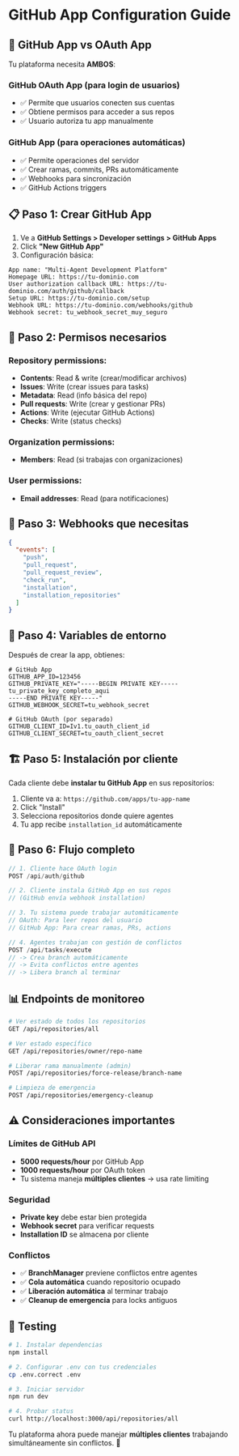 # GitHub App Configuration Guide

## 🎯 GitHub App vs OAuth App

Tu plataforma necesita **AMBOS**:

### GitHub OAuth App (para login de usuarios)
- ✅ Permite que usuarios conecten sus cuentas
- ✅ Obtiene permisos para acceder a sus repos
- ✅ Usuario autoriza tu app manualmente

### GitHub App (para operaciones automáticas)
- ✅ Permite operaciones del servidor
- ✅ Crear ramas, commits, PRs automáticamente  
- ✅ Webhooks para sincronización
- ✅ GitHub Actions triggers

## 📋 Paso 1: Crear GitHub App

1. Ve a **GitHub Settings > Developer settings > GitHub Apps**
2. Click **"New GitHub App"**
3. Configuración básica:

```
App name: "Multi-Agent Development Platform"
Homepage URL: https://tu-dominio.com
User authorization callback URL: https://tu-dominio.com/auth/github/callback
Setup URL: https://tu-dominio.com/setup
Webhook URL: https://tu-dominio.com/webhooks/github
Webhook secret: tu_webhook_secret_muy_seguro
```

## 🔐 Paso 2: Permisos necesarios

### Repository permissions:
- **Contents**: Read & write (crear/modificar archivos)
- **Issues**: Write (crear issues para tasks)
- **Metadata**: Read (info básica del repo)
- **Pull requests**: Write (crear y gestionar PRs)
- **Actions**: Write (ejecutar GitHub Actions)
- **Checks**: Write (status checks)

### Organization permissions:
- **Members**: Read (si trabajas con organizaciones)

### User permissions:
- **Email addresses**: Read (para notificaciones)

## 🎣 Paso 3: Webhooks que necesitas

```json
{
  "events": [
    "push",
    "pull_request", 
    "pull_request_review",
    "check_run",
    "installation",
    "installation_repositories"
  ]
}
```

## 🔑 Paso 4: Variables de entorno

Después de crear la app, obtienes:

```env
# GitHub App
GITHUB_APP_ID=123456
GITHUB_PRIVATE_KEY="-----BEGIN PRIVATE KEY-----
tu_private_key_completo_aqui
-----END PRIVATE KEY-----"
GITHUB_WEBHOOK_SECRET=tu_webhook_secret

# GitHub OAuth (por separado)
GITHUB_CLIENT_ID=Iv1.tu_oauth_client_id
GITHUB_CLIENT_SECRET=tu_oauth_client_secret
```

## 🏗️ Paso 5: Instalación por cliente

Cada cliente debe **instalar tu GitHub App** en sus repositorios:

1. Cliente va a: `https://github.com/apps/tu-app-name`
2. Click "Install"
3. Selecciona repositorios donde quiere agentes
4. Tu app recibe `installation_id` automáticamente

## 🚀 Paso 6: Flujo completo

```javascript
// 1. Cliente hace OAuth login
POST /api/auth/github

// 2. Cliente instala GitHub App en sus repos
// (GitHub envía webhook installation)

// 3. Tu sistema puede trabajar automáticamente
// OAuth: Para leer repos del usuario
// GitHub App: Para crear ramas, PRs, actions

// 4. Agentes trabajan con gestión de conflictos
POST /api/tasks/execute
// -> Crea branch automáticamente
// -> Evita conflictos entre agentes
// -> Libera branch al terminar
```

## 📊 Endpoints de monitoreo

```bash
# Ver estado de todos los repositorios
GET /api/repositories/all

# Ver estado específico
GET /api/repositories/owner/repo-name

# Liberar rama manualmente (admin)
POST /api/repositories/force-release/branch-name

# Limpieza de emergencia
POST /api/repositories/emergency-cleanup
```

## ⚠️ Consideraciones importantes

### Límites de GitHub API
- **5000 requests/hour** por GitHub App
- **1000 requests/hour** por OAuth token
- Tu sistema maneja **múltiples clientes** → usa rate limiting

### Seguridad
- **Private key** debe estar bien protegida
- **Webhook secret** para verificar requests
- **Installation ID** se almacena por cliente

### Conflictos
- ✅ **BranchManager** previene conflictos entre agentes
- ✅ **Cola automática** cuando repositorio ocupado
- ✅ **Liberación automática** al terminar trabajo
- ✅ **Cleanup de emergencia** para locks antiguos

## 🔧 Testing

```bash
# 1. Instalar dependencias
npm install

# 2. Configurar .env con tus credenciales
cp .env.correct .env

# 3. Iniciar servidor
npm run dev

# 4. Probar status
curl http://localhost:3000/api/repositories/all
```

Tu plataforma ahora puede manejar **múltiples clientes** trabajando simultáneamente sin conflictos. 🎯